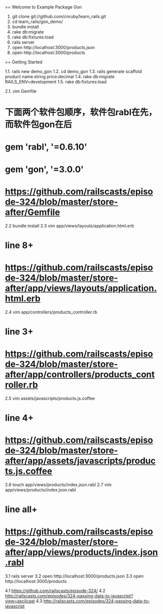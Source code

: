 == Welcome to Example Package Gon

1. git clone git://github.com/cnruby/learn_rails.git
2. cd learn_rails/gon_demo/
3. bundle install
4. rake db:migrate
5. rake db:fixtures:load
6. rails server
7. open http://localhost:3000/products.json
8. open http://localhost:3000/products

== Getting Started

1.1. rails new demo_gon
1.2. cd demo_gon
1.3. rails generate scaffold product name:string price:decimal
1.4. rake db:migrate RAILS_ENV=development
1.5. rake db:fixtures:load

2.1. vim Gemfile
#	下面两个软件包顺序，软件包rabl在先，而软件包gon在后
#	gem 'rabl', '=0.6.10'
#	gem 'gon', '=3.0.0'
#	https://github.com/railscasts/episode-324/blob/master/store-after/Gemfile
2.2 bundle install
2.3 vim app/views/layouts/application.html.erb
#	line 8+
#	https://github.com/railscasts/episode-324/blob/master/store-after/app/views/layouts/application.html.erb
2.4	vim app/controllers/products_controller.rb
#	line 3+
#	https://github.com/railscasts/episode-324/blob/master/store-after/app/controllers/products_controller.rb
2.5 vim assets/javascripts/products.js.coffee
#	line 4+
#	https://github.com/railscasts/episode-324/blob/master/store-after/app/assets/javascripts/products.js.coffee
2.6 touch app/views/products/index.json.rabl
2.7 vim app/views/products/index.json.rabl
#	line all+
#	https://github.com/railscasts/episode-324/blob/master/store-after/app/views/products/index.json.rabl

3.1 rails server
3.2 open http://localhost:3000/products.json
3.3 open http://localhost:3000/products

4.1 https://github.com/railscasts/episode-324/
4.2 http://railscasts.com/episodes/324-passing-data-to-javascript?view=asciicast
4.3 http://railscasts.com/episodes/324-passing-data-to-javascript
